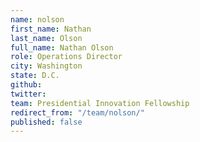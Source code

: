 ```yaml
---
name: nolson
first_name: Nathan
last_name: Olson
full_name: Nathan Olson
role: Operations Director
city: Washington
state: D.C.
github: 
twitter: 
team: Presidential Innovation Fellowship
redirect_from: "/team/nolson/"
published: false
---
```


